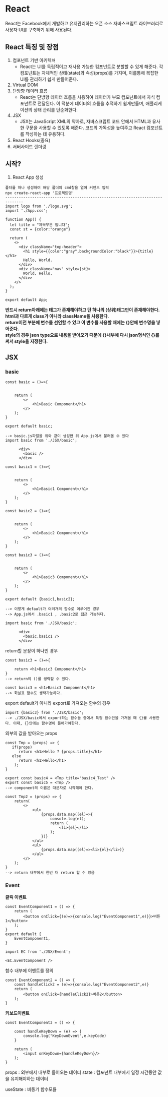 # React
React는 Facebook에서 개발하고 유지관리하는 오픈 소스 자바스크립트 라이브러리로 사용자 UI를 구축하기 위해 사용된다. <br>

## React 특징 및 장점
1. 컴포넌트 기반 아키텍쳐
   - React는 UI를 독립적이고 재사용 가능한 컴포넌트로 분할할 수 있게 해준다. 각 컴포넌트는 자체적인 상태(state)와 속성(props)를 가지며, 이를통해 복잡한 UI를 관리하기 쉽게 만들어준다.
3. Virtual DOM
4. 단방향 데이터 흐름
   - React는 단방향 데이터 흐름을 사용하여 데이터가 부모 컴포넌트에서 자식 컴포넌트로 전달된다. 이 덕분에 데이터의 흐름을 추적하기 쉽게만들며, 애플리케이션의 상태 관리를 단순화한다.
6. JSX
   - JSX는 JavaScript XML의 약자로, 자바스크립트 코드 안에서 HTML과 유사한 구문을 사용할 수 있도록 해준다. 코드의 가독성을 높여주고 React 컴포넌트를 작성하는 데 유용하다.
8. React Hooks(중요)
9. 서버사이드 렌더링

## 시작?
1. React App 생성
```
폴더를 하나 생성하여 해당 폴더의 cmd창을 열어 커맨드 입력
npx create-react-app '프로젝트명'
------------------------------------------------------------------------------
import logo from './logo.svg';
import './App.css';

function App() {
  let title = "제목부분 입니다";
  const st = {color:"orange"}

  return (
    <>
      <div className="top-header">
        <h1 style={{color:"gray",backgroundColor:"black"}}>{title}</h1>
        Hello, World.
      </div>
      <div className="nav" style={st}>
        World, Hello.
      </div>
    </>
  );
}

export default App;

```
**반드시 return아래에는 태그가 존재해야하고 단 하나의 (상위)태그만이 존재해야한다.** <br>
**html과 다르게 class가 아니라 className을 사용한다.** <br>
**return이전 부분에 변수를 선언할 수 있고 이 변수를 사용할 때에는 {}안에 변수명을 넣어준다.** <br>
**style의 경우 json type으로 내용을 받아오기 때문에 {}내부에 다시 json형식인 {}를 써서 style을 지정한다.**


## JSX
### basic
```
const basic = ()=>{


    return (
        <>
            <h1>Basic Component</h1>
        </>
    );
}

export default basic;

--> basic.js파일을 위와 같이 생성한 뒤 App.js에서 불러올 수 있다
import basic from './JSX/basic';

      <div>
        <basic />
      </div>
```

```
const basic1 = ()=>{


    return (
        <>
            <h1>Basic1 Component</h1>
        </>
    );
}

const basic2 = ()=>{


    return (
        <>
            <h1>Basic2 Component</h1>
        </>
    );
}

const basic3 = ()=>{


    return (
        <>
            <h1>Basic3 Component</h1>
        </>
    );
}

export default {basic1,basic2};

--> 이렇게 default가 여러개의 함수로 이루어진 경우
--> App.js에서 .basic1 , .basic2로 접근 가능하다.

import basic from './JSX/basic';

      <div>
        <basic.basic1 />
      </div>
```

return할 문장이 하나인 경우
```
const basic3 = ()=>{

    return <h1>Basic3 Component</h1>
}
--> return의 ()를 생략할 수 있다.

const basic3 = <h1>Basic3 Component</h1>
--> 화살표 함수도 생략가능하다.
```

export default가 아니라 export로 가져오는 함수의 경우
```
import {basic3} from './JSX/basic';
--> ./JSX/basic에서 export하는 함수들 중에서 특정 함수만을 가져올 때 {}를 사용한다. 이때, {}안에는 함수명이 들어가야한다.
```

외부의 값을 받아오는 props
```
const Tmp = (props) => {
   if(props)
      return <h1>Hello ? {props.title}</h1>
   else
      return <h1>Hello</h1>
    );
}

export const basic4 = <Tmp title="basic4_Test" />
export const basic5 = <Tmp />
--> component의 이름은 대문자로 시작해야 한다.
```

```
const Tmp2 = (props) => {
    return(
        <>
            <ul>
                {props.data.map((el)=>{
                    console.log(el);
                    return (
                        <li>{el}</li>
                    );
                })}
            </ul>
            <ul>
                {props.data.map((el)=><li>{el}</li>)}
            </ul>
        </>
    );
}
--> return 내부에서 한번 더 return 할 수 있음
```

### Event
**클릭 이벤트**
```
const EventComponent1 = () => {
    return (
        <button onClick={(e)=>{console.log("EventComponent1",e)}}>버튼1</button>
    );
}
export default {
    EventComponent1,
}

import EC from './JSX/Event';

<EC.EventComponent />
```

함수 내부에 이벤트를 정의
```
const EventComponent2 = () => {
    const handleClick2 = (e)=>{console.log("EventComponent2",e)}
    return (
        <button onClick={handleClick2}>버튼2</button>
    );
}
```

**키보드이벤트**
```
const EventComponent3 = () => {

    const handleKeyDown = (e) => {
        console.log("KeyDownEvent",e.keyCode)
    }

    return (
        <input onKeyDown={handleKeyDown}/>
    );
}
```








props : 외부에서 내부로 들어오는 데이터
state : 컴포넌트 내부에서 일정 시간동안 값을 유지해야하는 데이터

useState : 비동기 함수모듈













